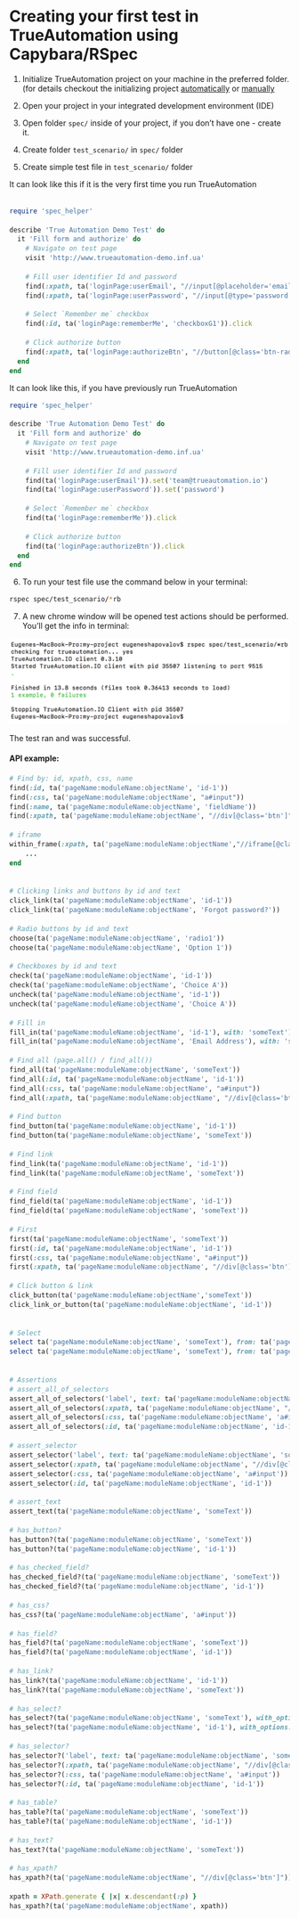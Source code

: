 # Creating your first test in TrueAutomation using Capybara/RSpec  

1. Initialize TrueAutomation project on your machine in the preferred folder. (for details checkout the initializing project [automatically](project-init-automatically.md) or [manually](project-init-manually.md#initializing-javatestng-project)

2. Open your project in your integrated development environment (IDE)

3. Open folder `spec/` inside of your project, if you don’t have one - create it.

4. Create folder `test_scenario/` in `spec/` folder

5. Create simple test file in `test_scenario/` folder
    
It can look like this if it is the very first time you run TrueAutomation 
  
```ruby

require 'spec_helper'

describe 'True Automation Demo Test' do
  it 'Fill form and authorize' do
    # Navigate on test page
    visit 'http://www.trueautomation-demo.inf.ua'

    # Fill user identifier Id and password
    find(:xpath, ta('loginPage:userEmail', "//input[@placeholder='email']")).set('team@trueautomation.io')
    find(:xpath, ta('loginPage:userPassword', "//input[@type='password']")).set('password')

    # Select `Remember me` checkbox
    find(:id, ta('loginPage:rememberMe', 'checkboxG1')).click

    # Click authorize button
    find(:xpath, ta('loginPage:authorizeBtn', "//button[@class='btn-radius']")).click
  end
end

```

It can look like this, if you have previously run TrueAutomation

```ruby
require 'spec_helper'

describe 'True Automation Demo Test' do
  it 'Fill form and authorize' do
    # Navigate on test page
    visit 'http://www.trueautomation-demo.inf.ua'

    # Fill user identifier Id and password
    find(ta('loginPage:userEmail')).set('team@trueautomation.io')
    find(ta('loginPage:userPassword')).set('password')

    # Select `Remember me` checkbox
    find(ta('loginPage:rememberMe')).click

    # Click authorize button
    find(ta('loginPage:authorizeBtn')).click
  end
end
```

6. To run your test file use the command below in your terminal:

```sh
rspec spec/test_scenario/*rb
```

7. A new chrome window will be opened test actions should be performed. You’ll get the info in terminal:

![Test output](_images/pass-test-output-capybara-rspec.png 'Test output')

The test ran and was successful.


#### API example: 
```Ruby
# Find by: id, xpath, css, name 
find(:id, ta('pageName:moduleName:objectName', 'id-1'))
find(:css, ta('pageName:moduleName:objectName', "a#input"))
find(:name, ta('pageName:moduleName:objectName', 'fieldName'))
find(:xpath, ta('pageName:moduleName:objectName', "//div[@class='btn']"))

# iframe 
within_frame(:xpath, ta('pageName:moduleName:objectName',"//iframe[@class='iframe']")) do
    ...
end


# Clicking links and buttons by id and text
click_link(ta('pageName:moduleName:objectName', 'id-1'))
click_link(ta('pageName:moduleName:objectName', 'Forgot password?'))

# Radio buttons by id and text
choose(ta('pageName:moduleName:objectName', 'radio1'))
choose(ta('pageName:moduleName:objectName', 'Option 1'))

# Checkboxes by id and text
check(ta('pageName:moduleName:objectName', 'id-1'))
check(ta('pageName:moduleName:objectName', 'Choice A'))
uncheck(ta('pageName:moduleName:objectName', 'id-1'))
uncheck(ta('pageName:moduleName:objectName', 'Choice A'))

# Fill in
fill_in(ta('pageName:moduleName:objectName', 'id-1'), with: 'someText')
fill_in(ta('pageName:moduleName:objectName', 'Email Address'), with: 'someText')

# Find all (page.all() / find_all())
find_all(ta('pageName:moduleName:objectName', 'someText'))
find_all(:id, ta('pageName:moduleName:objectName', 'id-1'))
find_all(:css, ta('pageName:moduleName:objectName', "a#input"))
find_all(:xpath, ta('pageName:moduleName:objectName', "//div[@class='btn']"))

# Find button 
find_button(ta('pageName:moduleName:objectName', 'id-1'))
find_button(ta('pageName:moduleName:objectName', 'someText'))   

# Find link
find_link(ta('pageName:moduleName:objectName', 'id-1'))
find_link(ta('pageName:moduleName:objectName', 'someText'))

# Find field
find_field(ta('pageName:moduleName:objectName', 'id-1'))
find_field(ta('pageName:moduleName:objectName', 'someText'))

# First 
first(ta('pageName:moduleName:objectName', 'someText'))
first(:id, ta('pageName:moduleName:objectName', 'id-1'))
first(:css, ta('pageName:moduleName:objectName', "a#input"))
first(:xpath, ta('pageName:moduleName:objectName', "//div[@class='btn']"))

# Click button & link
click_button(ta('pageName:moduleName:objectName','someText'))
click_link_or_button(ta('pageName:moduleName:objectName', 'id-1'))


# Select
select ta('pageName:moduleName:objectName', 'someText'), from: ta('pageName:moduleName:objectName', 'someText')
select ta('pageName:moduleName:objectName', 'someText'), from: ta('pageName:moduleName:objectName', 'id-1')


# Assertions 
# assert_all_of_selectors
assert_all_of_selectors('label', text: ta('pageName:moduleName:objectName', 'someText'))
assert_all_of_selectors(:xpath, ta('pageName:moduleName:objectName', "//div[@class='btn']"))
assert_all_of_selectors(:css, ta('pageName:moduleName:objectName', 'a#input'))
assert_all_of_selectors(:id, ta('pageName:moduleName:objectName', 'id-1'))

# assert_selector
assert_selector('label', text: ta('pageName:moduleName:objectName', 'someText'))
assert_selector(:xpath, ta('pageName:moduleName:objectName', "//div[@class='btn']"))
assert_selector(:css, ta('pageName:moduleName:objectName', 'a#input'))
assert_selector(:id, ta('pageName:moduleName:objectName', 'id-1'))

# assert_text
assert_text(ta('pageName:moduleName:objectName', 'someText'))

# has_button?
has_button?(ta('pageName:moduleName:objectName', 'someText'))
has_button?(ta('pageName:moduleName:objectName', 'id-1'))

# has_checked_field?
has_checked_field?(ta('pageName:moduleName:objectName', 'someText'))
has_checked_field?(ta('pageName:moduleName:objectName', 'id-1'))

# has_css?
has_css?(ta('pageName:moduleName:objectName', 'a#input'))

# has_field?
has_field?(ta('pageName:moduleName:objectName', 'someText'))
has_field?(ta('pageName:moduleName:objectName', 'id-1'))

# has_link?
has_link?(ta('pageName:moduleName:objectName', 'id-1'))
has_link?(ta('pageName:moduleName:objectName', 'someText'))

# has_select?
has_select?(ta('pageName:moduleName:objectName', 'someText'), with_options: ta('pageName:moduleName:objectName', %w[someText1 someText]))
has_select?(ta('pageName:moduleName:objectName', 'id-1'), with_options: ta('pageName:moduleName:objectName', %w[someText1 someText]))

# has_selector?
has_selector?('label', text: ta('pageName:moduleName:objectName', 'someText'))
has_selector?(:xpath, ta('pageName:moduleName:objectName', "//div[@class='btn']"))
has_selector?(:css, ta('pageName:moduleName:objectName', 'a#input'))
has_selector?(:id, ta('pageName:moduleName:objectName', 'id-1'))

# has_table?
has_table?(ta('pageName:moduleName:objectName', 'someText'))
has_table?(ta('pageName:moduleName:objectName', 'id-1'))

# has_text?
has_text?(ta('pageName:moduleName:objectName', 'someText'))

# has_xpath?
has_xpath?(ta('pageName:moduleName:objectName', "//div[@class='btn']"))

xpath = XPath.generate { |x| x.descendant(:p) }
has_xpath?(ta('pageName:moduleName:objectName', xpath))
```
